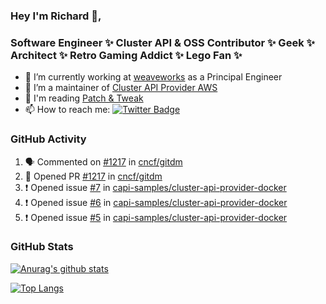 ### Hey I'm Richard 👋, 

<h3 align="left">Software Engineer ✨ Cluster API & OSS Contributor ✨ Geek ✨ Architect ✨ Retro Gaming Addict ✨ Lego Fan ✨</h3>

- 🔭 I’m currently working at [weaveworks](https://github.com/weaveworks) as a Principal Engineer
- 👯 I’m a maintainer of [Cluster API Provider AWS](https://github.com/kubernetes-sigs/cluster-api-provider-aws)
- 💬 I'm reading [Patch & Tweak](https://bjooks.com/products/patch-tweak-exploring-modular-synthesis)
- 📫 How to reach me: [![Twitter Badge](https://img.shields.io/badge/-@fruit_case-00acee?style=flat&logo=Twitter&logoColor=white)](https://twitter.com/intent/follow?screen_name=fruit_case "Follow on Twitter")

### GitHub Activity 

<!--START_SECTION:activity-->
1. 🗣 Commented on [#1217](https://github.com/cncf/gitdm/issues/1217) in [cncf/gitdm](https://github.com/cncf/gitdm)
2. 💪 Opened PR [#1217](https://github.com/cncf/gitdm/pull/1217) in [cncf/gitdm](https://github.com/cncf/gitdm)
3. ❗️ Opened issue [#7](https://github.com/capi-samples/cluster-api-provider-docker/issues/7) in [capi-samples/cluster-api-provider-docker](https://github.com/capi-samples/cluster-api-provider-docker)
4. ❗️ Opened issue [#6](https://github.com/capi-samples/cluster-api-provider-docker/issues/6) in [capi-samples/cluster-api-provider-docker](https://github.com/capi-samples/cluster-api-provider-docker)
5. ❗️ Opened issue [#5](https://github.com/capi-samples/cluster-api-provider-docker/issues/5) in [capi-samples/cluster-api-provider-docker](https://github.com/capi-samples/cluster-api-provider-docker)
<!--END_SECTION:activity-->

### GitHub Stats

[![Anurag's github stats](https://github-readme-stats.vercel.app/api?username=richardcase&count_private=true&show_icons=true)](https://github.com/anuraghazra/github-readme-stats)

[![Top Langs](https://github-readme-stats.vercel.app/api/top-langs/?username=richardcase&hide=html&layout=compact)](https://github.com/anuraghazra/github-readme-stats)
